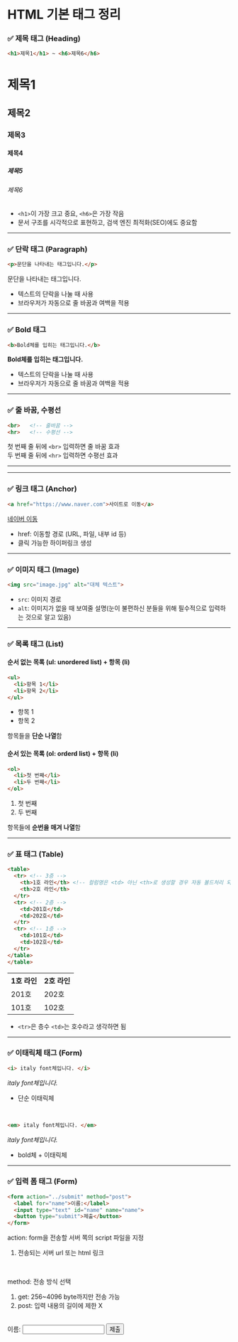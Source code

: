 # HTML 기본 태그 정리
### ✅ 제목 태그 (Heading)
```html
<h1>제목1</h1> ~ <h6>제목6</h6>
```

<h1>제목1</h1>
<h2>제목2</h2>
<h3>제목3</h3>
<h4>제목4</h4>
<h5>제목5</h5>
<h6>제목6</h6>


- `<h1>`이 가장 크고 중요, `<h6>`은 가장 작음
- 문서 구조를 시각적으로 표현하고, 검색 엔진 최적화(SEO)에도 중요함
---


### ✅ 단락 태그 (Paragraph)
```html
<p>문단을 나타내는 태그입니다.</p>
```
<p>문단을 나타내는 태그입니다.</p>  

- 텍스트의 단락을 나눌 때 사용
- 브라우저가 자동으로 줄 바꿈과 여백을 적용
---

### ✅ Bold 태그 
```html
<b>Bold체를 입히는 태그입니다.</b>
```
<b>Bold체를 입히는 태그입니다.</b>  

- 텍스트의 단락을 나눌 때 사용
- 브라우저가 자동으로 줄 바꿈과 여백을 적용
---

### ✅ 줄 바꿈, 수평선
```html
<br>   <!-- 줄바꿈 -->
<hr>   <!-- 수평선 -->
```
첫 번째 줄 뒤에 `<br>` 입력하면 줄 바꿈 효과
<br>   <!-- 줄바꿈 -->
두 번째 줄 뒤에 `<hr>` 입력하면 수평선 효과
<hr>   <!-- 수평선 -->

---

### ✅ 링크 태그 (Anchor)
```html
<a href="https://www.naver.com">사이트로 이동</a>
```
<a href="https://www.naver.com">네이버 이동</a>
- href: 이동할 경로 (URL, 파일, 내부 id 등)
- 클릭 가능한 하이퍼링크 생성
---

### ✅ 이미지 태그 (Image)
```html
<img src="image.jpg" alt="대체 텍스트">
```
- `src`: 이미지 경로
- `alt`: 이미지가 없을 때 보여줄 설명(눈이 불편하신 분들을 위해 필수적으로 입력하는 것으로 알고 있음)
---

### ✅ 목록 태그 (List)
#### 순서 없는 목록 (ul: unordered list) + 항목 (li)
```html
<ul>
  <li>항목 1</li>
  <li>항목 2</li>
</ul>
```
<ul>
  <li>항목 1</li>
  <li>항목 2</li>
</ul>

항목들을 **단순 나열**함

#### 순서 있는 목록 (ol: orderd list) + 항목 (li)
```html
<ol>
  <li>첫 번째</li>
  <li>두 번째</li>
</ol>
```
<ol>
  <li>첫 번째</li>
  <li>두 번째</li>
</ol>

항목들에 **순번을 매겨 나열**함

---

### ✅ 표 태그 (Table)
```html
<table>
  <tr> <!-- 3층 -->
    <th>1호 라인</th> <!-- 컬럼명은 <td> 아닌 <th>로 생성할 경우 자동 볼드처리 되어 표현됨 -->
    <th>2호 라인</th>
  </tr>
  <tr> <!-- 2층 -->
    <td>201호</td>
    <td>202호</td>
  </tr>
  <tr> <!-- 1층 -->
    <td>101호</td>
    <td>102호</td>
  </tr>
</table>
</table>
```
<table>
  <tr> 
    <th>1호 라인</th>
    <th>2호 라인</th>
  </tr>
  <tr> 
    <td>201호</td>
    <td>202호</td>
  </tr>
  <tr> 
    <td>101호</td>
    <td>102호</td>
  </tr>
</table>

- `<tr>`은 층수 `<td>`는 호수라고 생각하면 됨
---

### ✅ 이태릭체 태그 (Form)
```html
<i> italy font체입니다. </i>
```
<i> italy font체입니다. </i>
- 단순 이태릭체

<br>

```html
<em> italy font체입니다. </em>
```

<em> italy font체입니다. </em>
- bold체 + 이태릭체
---

### ✅ 입력 폼 태그 (Form)
```html
<form action="../submit" method="post"> 
  <label for="name">이름:</label>
  <input type="text" id="name" name="name">
  <button type="submit">제출</button>
</form>
```

action: form을 전송할 서버 쪽의 script 파일을 지정
  1) 전송되는 서버 url 또는 html 링크

<br>

method: 전송 방식 선택
  1) get: 256~4096 byte까지만 전송 가능
  2) post: 입력 내용의 길이에 제한 X

<br>

<form action="/submit" method="post">
  <label for="name">이름:</label>
  <input type="text" id="name" name="name">
  <button type="submit">제출</button>
</form>


